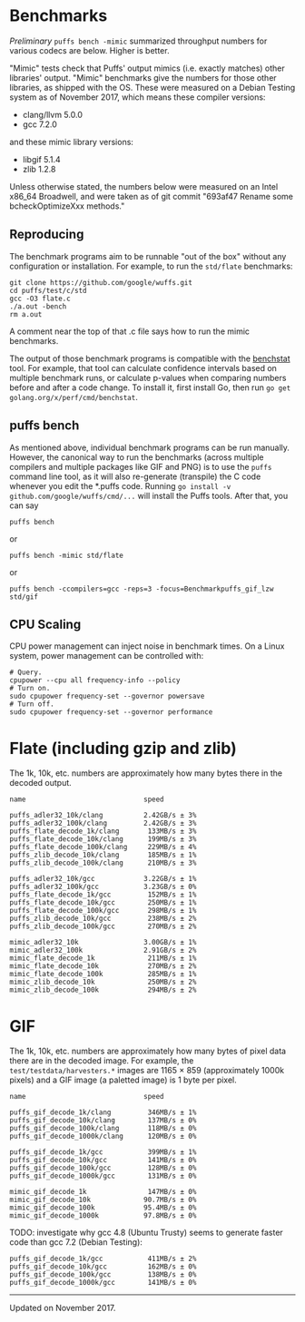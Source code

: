# Benchmarks

*Preliminary* `puffs bench -mimic` summarized throughput numbers for various
codecs are below. Higher is better.

"Mimic" tests check that Puffs' output mimics (i.e. exactly matches) other
libraries' output. "Mimic" benchmarks give the numbers for those other
libraries, as shipped with the OS. These were measured on a Debian Testing
system as of November 2017, which means these compiler versions:

- clang/llvm 5.0.0
- gcc 7.2.0

and these mimic library versions:

- libgif 5.1.4
- zlib 1.2.8

Unless otherwise stated, the numbers below were measured on an Intel x86_64
Broadwell, and were taken as of git commit "693af47 Rename some
bcheckOptimizeXxx methods."


## Reproducing

The benchmark programs aim to be runnable "out of the box" without any
configuration or installation. For example, to run the `std/flate` benchmarks:

    git clone https://github.com/google/wuffs.git
    cd puffs/test/c/std
    gcc -O3 flate.c
    ./a.out -bench
    rm a.out

A comment near the top of that .c file says how to run the mimic benchmarks.

The output of those benchmark programs is compatible with the
[benchstat](https://godoc.org/golang.org/x/perf/cmd/benchstat) tool. For
example, that tool can calculate confidence intervals based on multiple
benchmark runs, or calculate p-values when comparing numbers before and after a
code change. To install it, first install Go, then run `go get
golang.org/x/perf/cmd/benchstat`.


## puffs bench

As mentioned above, individual benchmark programs can be run manually. However,
the canonical way to run the benchmarks (across multiple compilers and multiple
packages like GIF and PNG) is to use the `puffs` command line tool, as it will
also re-generate (transpile) the C code whenever you edit the \*.puffs code.
Running `go install -v github.com/google/wuffs/cmd/...` will install the Puffs
tools. After that, you can say

    puffs bench

or

    puffs bench -mimic std/flate

or

    puffs bench -ccompilers=gcc -reps=3 -focus=Benchmarkpuffs_gif_lzw std/gif


## CPU Scaling

CPU power management can inject noise in benchmark times. On a Linux system,
power management can be controlled with:

    # Query.
    cpupower --cpu all frequency-info --policy
    # Turn on.
    sudo cpupower frequency-set --governor powersave
    # Turn off.
    sudo cpupower frequency-set --governor performance


# Flate (including gzip and zlib)

The 1k, 10k, etc. numbers are approximately how many bytes there in the decoded
output.

    name                             speed

    puffs_adler32_10k/clang          2.42GB/s ± 3%
    puffs_adler32_100k/clang         2.42GB/s ± 3%
    puffs_flate_decode_1k/clang       133MB/s ± 3%
    puffs_flate_decode_10k/clang      199MB/s ± 3%
    puffs_flate_decode_100k/clang     229MB/s ± 4%
    puffs_zlib_decode_10k/clang       185MB/s ± 1%
    puffs_zlib_decode_100k/clang      210MB/s ± 3%

    puffs_adler32_10k/gcc            3.22GB/s ± 1%
    puffs_adler32_100k/gcc           3.23GB/s ± 0%
    puffs_flate_decode_1k/gcc         152MB/s ± 1%
    puffs_flate_decode_10k/gcc        250MB/s ± 1%
    puffs_flate_decode_100k/gcc       298MB/s ± 1%
    puffs_zlib_decode_10k/gcc         238MB/s ± 2%
    puffs_zlib_decode_100k/gcc        270MB/s ± 2%

    mimic_adler32_10k                3.00GB/s ± 1%
    mimic_adler32_100k               2.91GB/s ± 2%
    mimic_flate_decode_1k             211MB/s ± 1%
    mimic_flate_decode_10k            270MB/s ± 2%
    mimic_flate_decode_100k           285MB/s ± 1%
    mimic_zlib_decode_10k             250MB/s ± 2%
    mimic_zlib_decode_100k            294MB/s ± 2%


# GIF

The 1k, 10k, etc. numbers are approximately how many bytes of pixel data there
are in the decoded image. For example, the `test/testdata/harvesters.*` images
are 1165 × 859 (approximately 1000k pixels) and a GIF image (a paletted image)
is 1 byte per pixel.

    name                             speed

    puffs_gif_decode_1k/clang         346MB/s ± 1%
    puffs_gif_decode_10k/clang        137MB/s ± 0%
    puffs_gif_decode_100k/clang       118MB/s ± 0%
    puffs_gif_decode_1000k/clang      120MB/s ± 0%

    puffs_gif_decode_1k/gcc           399MB/s ± 1%
    puffs_gif_decode_10k/gcc          141MB/s ± 0%
    puffs_gif_decode_100k/gcc         128MB/s ± 0%
    puffs_gif_decode_1000k/gcc        131MB/s ± 0%

    mimic_gif_decode_1k               147MB/s ± 0%
    mimic_gif_decode_10k             90.7MB/s ± 0%
    mimic_gif_decode_100k            95.4MB/s ± 0%
    mimic_gif_decode_1000k           97.8MB/s ± 0%

TODO: investigate why gcc 4.8 (Ubuntu Trusty) seems to generate faster code
than gcc 7.2 (Debian Testing):

    puffs_gif_decode_1k/gcc           411MB/s ± 2%
    puffs_gif_decode_10k/gcc          162MB/s ± 0%
    puffs_gif_decode_100k/gcc         138MB/s ± 0%
    puffs_gif_decode_1000k/gcc        141MB/s ± 0%


---

Updated on November 2017.
